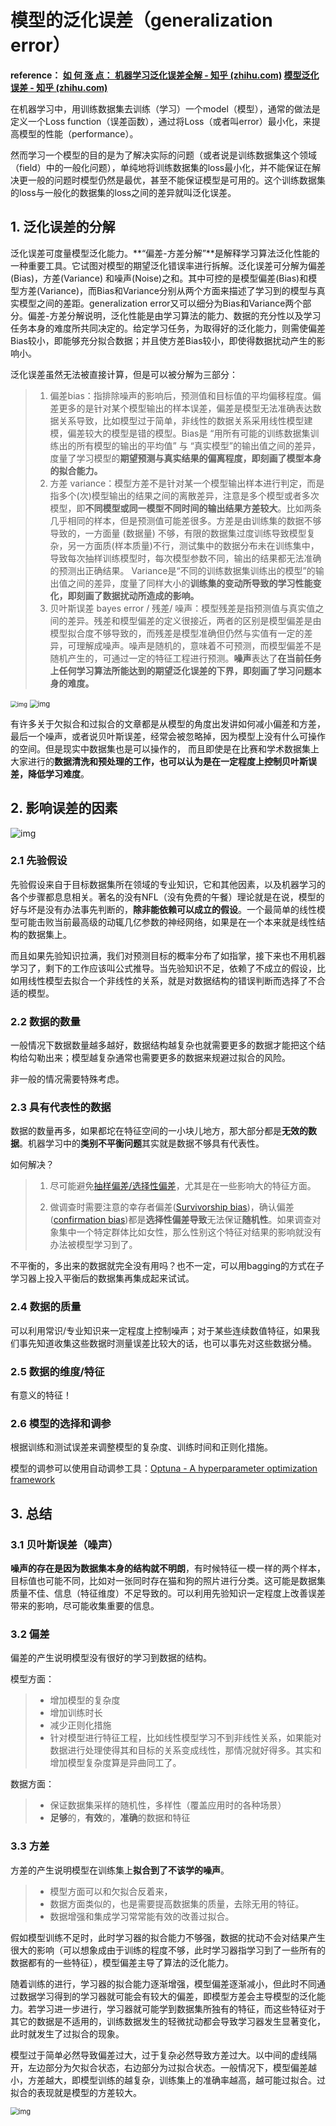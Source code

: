 # 模型的泛化误差（generalization error）

**reference：  [如 何 涨 点： 机器学习泛化误差全解 - 知乎 (zhihu.com)](https://zhuanlan.zhihu.com/p/521667255)        [模型泛化误差 - 知乎 (zhihu.com)](https://zhuanlan.zhihu.com/p/446298196)**

  

​	在机器学习中，用训练数据集去训练（学习）一个model（模型），通常的做法是定义一个Loss function（误差函数），通过将Loss（或者叫error）最小化，来提高模型的性能（performance）。

​	然而学习一个模型的目的是为了解决实际的问题（或者说是训练数据集这个领域（field）中的一般化问题），单纯地将训练数据集的loss最小化，并不能保证在解决更一般的问题时模型仍然是最优，甚至不能保证模型是可用的。这个训练数据集的loss与一般化的数据集的loss之间的差异就叫泛化误差。

## 1. 泛化误差的分解

​	泛化误差可度量模型泛化能力。**“偏差-方差分解”**是解释学习算法泛化性能的一种重要工具。它试图对模型的期望泛化错误率进行拆解。泛化误差可分解为偏差(Bias)，方差(Variance) 和噪声(Noise)之和。其中可控的是模型偏差(Bias)和模型方差(Variance)，而Bias和Variance分别从两个方面来描述了学习到的模型与真实模型之间的差距。generalization error又可以细分为Bias和Variance两个部分。偏差-方差分解说明，泛化性能是由学习算法的能力、数据的充分性以及学习任务本身的难度所共同决定的。给定学习任务，为取得好的泛化能力，则需使偏差Bias较小，即能够充分拟合数据；并且使方差Bias较小，即使得数据扰动产生的影响小。

泛化误差虽然无法被直接计算，但是可以被分解为三部分：

> 1. 偏差bias：指排除噪声的影响后，预测值和目标值的平均偏移程度。偏差更多的是针对某个模型输出的样本误差，偏差是模型无法准确表达数据关系导致，比如模型过于简单，非线性的数据关系采用线性模型建模，偏差较大的模型是错的模型。Bias是 “用所有可能的训练数据集训练出的所有模型的输出的平均值” 与 “真实模型”的输出值之间的差异，度量了学习模型的**期望预测与真实结果的偏离程度，**即刻画了模型**本身的拟合能力。**
> 2. 方差 variance：模型方差不是针对某一个模型输出样本进行判定，而是指多个(次)模型输出的结果之间的离散差异，注意是多个模型或者多次模型，即**不同模型或同一模型不同时间的输出结果方差较大**。比如两条几乎相同的样本，但是预测值可能差很多。方差是由训练集的数据不够导致的，一方面量 (数据量) 不够，有限的数据集过度训练导致模型复杂，另一方面质(样本质量)不行，测试集中的数据分布未在训练集中，导致每次抽样训练模型时，每次模型参数不同，输出的结果都无法准确的预测出正确结果。 Variance是“不同的训练数据集训练出的模型”的输出值之间的差异，度量了同样大小的**训练集的变动所导致的学习性能变化，**即刻画了**数据扰动所造成的影响。**
> 3. 贝叶斯误差 bayes error / 残差/ 噪声：模型残差是指预测值与真实值之间的差异。残差和模型偏差的定义很接近，两者的区别是模型偏差是由模型拟合度不够导致的，而残差是模型准确但仍然与实值有一定的差异，可理解成噪声。噪声是随机的，意味着不可预测，而模型偏差不是随机产生的，可通过一定的特征工程进行预测。**噪声**表达了**在当前任务上任何学习算法所能达到的期望泛化误差的下界，**即刻画了**学习问题本身的难度。**

<img src="https://pic2.zhimg.com/80/v2-4e80432c8c5f01b6241bc8f3ca1e369d_720w.webp" alt="img" style="zoom:67%;" />

<img src="https://pic1.zhimg.com/80/v2-3b9ae89db0fab92b7377882c69aceea0_720w.webp" alt="img" style="zoom:80%;" />

​	有许多关于欠拟合和过拟合的文章都是从模型的角度出发讲如何减小偏差和方差，最后一个噪声，或者说贝叶斯误差，经常会被忽略掉，因为模型上没有什么可操作的空间。但是现实中数据集也是可以操作的， 而且即使是在比赛和学术数据集上大家进行的**数据清洗和预处理的工作，**也可以认为是在一定程度上**控制贝叶斯误差，降低学习难度**。

## 2. 影响误差的因素

![img](https://pic3.zhimg.com/80/v2-f3a9f14eb55904e12e362acaa088d902_720w.webp)

### 2.1 先验假设

​	先验假设来自于目标数据集所在领域的专业知识，它和其他因素，以及机器学习的各个步骤都息息相关。著名的没有NFL（没有免费的午餐）理论就是在说，模型的好与坏是没有办法事先判断的，**除非能依赖可以成立的假设**。一个最简单的线性模型可能击败当前最高级的动辄几亿参数的神经网络，如果是在一个本来就是线性结构的数据集上。

而且如果先验知识拉满，我们对预测目标的概率分布了如指掌，接下来也不用机器学习了，剩下的工作应该叫公式推导。当先验知识不足，依赖了不成立的假设，比如用线性模型去拟合一个非线性的关系，就是对数据结构的错误判断而选择了不合适的模型。

### 2.2 数据的数量

一般情况下数据数量越多越好，数据结构越复杂也就需要更多的数据才能把这个结构给勾勒出来；模型越复杂通常也需要更多的数据来规避过拟合的风险。

非一般的情况需要特殊考虑。

### 2.3 具有代表性的数据

数据的数量再多，如果都坨在特征空间的一小块儿地方，那大部分都是**无效的数据**。机器学习中的**类别不平衡问题**其实就是数据不够具有代表性。

如何解决？

> 1. 尽可能避免[抽样偏差/选择性偏差](https://link.zhihu.com/?target=https%3A//en.wikipedia.org/wiki/Sampling_bias%23Distinction_from_selection_bias)，尤其是在一些影响大的特征方面。
>
> 2. 做调查时需要注意的幸存者偏差([Survivorship bias](https://link.zhihu.com/?target=https%3A//en.wikipedia.org/wiki/Survivorship_bias))，确认偏差([confirmation bias](https://link.zhihu.com/?target=https%3A//en.wikipedia.org/wiki/Confirmation_bias))都是**选择性偏差导致**无法保证**随机性**。如果调查对象集中一个特定群体比如女性，那么性别这个特征对结果的影响就没有办法被模型学习到了。

不平衡的，多出来的数据就完全没有用吗？也不一定，可以用bagging的方式在子学习器上投入平衡后的数据集再集成起来试试。

### 2.4 数据的质量

可以利用常识/专业知识来一定程度上控制噪声；对于某些连续数值特征，如果我们事先知道收集这些数据时测量误差比较大的话，也可以事先对这些数据分桶。

### 2.5 数据的维度/特征

有意义的特征！

### 2.6 模型的选择和调参

根据训练和测试误差来调整模型的复杂度、训练时间和正则化措施。

模型的调参可以使用自动调参工具：[Optuna - A hyperparameter optimization framework](https://optuna.org/)

## 3. 总结

### 3.1 贝叶斯误差（噪声）

​	**噪声的存在是因为数据集本身的结构就不明朗**，有时候特征一模一样的两个样本，目标值也可能不同，比如对一张同时存在猫和狗的照片进行分类。这可能是数据集质量不佳、信息（特征维度）不足导致的。可以利用先验知识一定程度上改善误差带来的影响，尽可能收集重要的信息。

### 3.2 偏差

偏差的产生说明模型没有很好的学习到数据的结构。

模型方面：

> - 增加模型的复杂度
> - 增加训练时长
> - 减少正则化措施
> - 针对模型进行特征工程，比如线性模型学习不到非线性关系，如果能对数据进行处理使得其和目标的关系变成线性，那情况就好得多。其实和增加模型复杂度算是异曲同工了。

数据方面：

> - 保证数据集采样的随机性，多样性（覆盖应用时的各种场景）
> - **足够**的，**有效**的，**准确**的数据和特征

### 3.3 方差

方差的产生说明模型在训练集上**拟合到了不该学的噪声**。

> - 模型方面可以和欠拟合反着来，
> - 数据方面类似的，也是需要提高数据集的质量，去除无用的特征。
> - 数据增强和集成学习常常能有效的改善过拟合。



假如模型训练不足时，此时学习器的拟合能力不够强，数据的扰动不会对结果产生很大的影响（可以想象成由于训练的程度不够，此时学习器指学习到了一些所有的数据都有的一些特征），模型偏差主导了算法的泛化能力。

随着训练的进行，学习器的拟合能力逐渐增强，模型偏差逐渐减小，但此时不同通过数据学习得到的学习器就可能会有较大的偏差，即模型方差会主导模型的泛化能力。若学习进一步进行，学习器就可能学到数据集所独有的特征，而这些特征对于其它的数据是不适用的，训练数据发生的轻微扰动都会导致学习器发生显著变化，此时就发生了过拟合的现象。

模型过于简单必然导致偏差过大，过于复杂必然导致方差过大。以中间的虚线隔开，左边部分为欠拟合状态，右边部分为过拟合状态。一般情况下，模型偏差越小，方差越大，即模型训练的越复杂，训练集上的准确率越高，越可能过拟合。过拟合的表现就是模型的方差较大。

<img src="https://pic3.zhimg.com/80/v2-44de3323fc31e9f8638a3ced5796c85e_720w.webp" alt="img" style="zoom:80%;" />